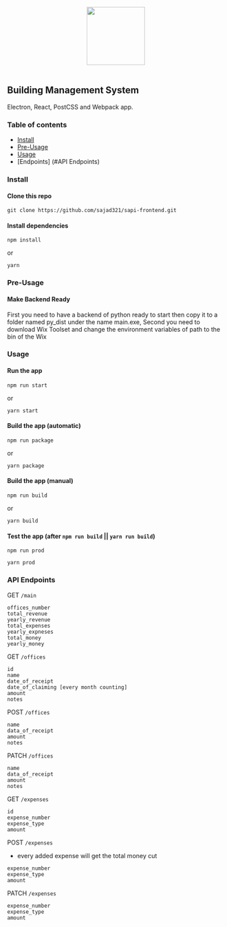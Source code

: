 <p align="center">
  <img src="https://cdn.rawgit.com/alexdevero/electron-react-webpack-boilerplate/master/docs/images/electron-react-webpack-boilerplate.png" width="135" align="center">
  <br>
  <br>
</p>

## Building Management System

Electron, React, PostCSS and Webpack app.

### Table of contents

- [Install](#install)
- [Pre-Usage](#pre-usage)
- [Usage](#usage)
- [Endpoints] (#API Endpoints)

### Install

#### Clone this repo

```
git clone https://github.com/sajad321/sapi-frontend.git
```

#### Install dependencies

```
npm install
```

or

```
yarn
```

### Pre-Usage

#### Make Backend Ready

First you need to have a backend of python ready to start then copy it to a folder named py_dist under the name main.exe,
Second you need to download Wix Toolset and change the environment variables of path to the bin of the Wix

### Usage

#### Run the app

```
npm run start
```

or

```
yarn start
```

#### Build the app (automatic)

```
npm run package
```

or

```
yarn package
```

#### Build the app (manual)

```
npm run build
```

or

```
yarn build
```

#### Test the app (after `npm run build` || `yarn run build`)

```
npm run prod
```

```
yarn prod
```

### API Endpoints

GET `/main`

```
offices_number
total_revenue
yearly_revenue
total_expenses
yearly_expneses
total_money
yearly_money
```

GET `/offices`

```
id
name
date_of_receipt
date_of_claiming [every month counting]
amount
notes
```

POST `/offices`

```
name
data_of_receipt
amount
notes
```

PATCH `/offices`

```
name
data_of_receipt
amount
notes
```

GET `/expenses`

```
id
expense_number
expense_type
amount
```

POST `/expenses`

- every added expense will get the total money cut

```
expense_number
expense_type
amount
```

PATCH `/expenses`

```
expense_number
expense_type
amount
```
